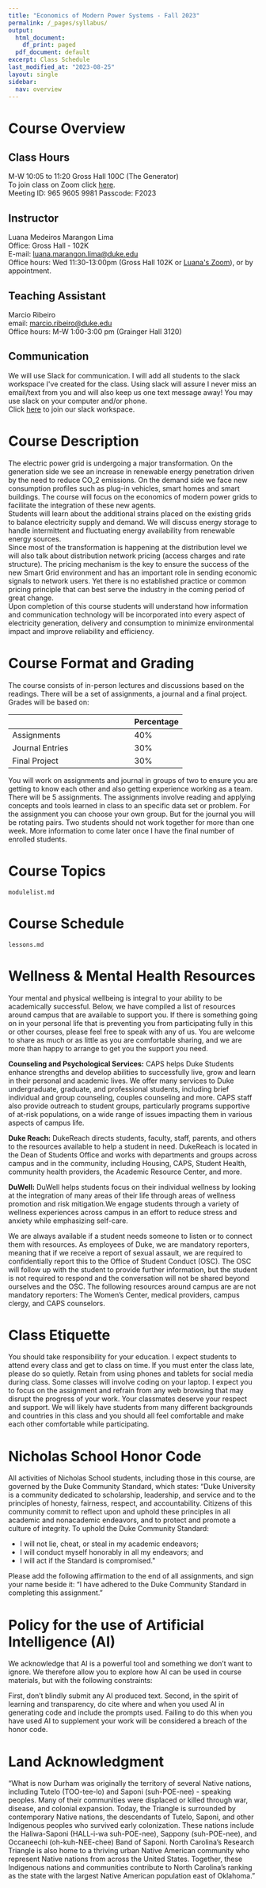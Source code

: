 ```yaml
---
title: "Economics of Modern Power Systems - Fall 2023"
permalink: /_pages/syllabus/
output:
  html_document:
    df_print: paged
  pdf_document: default
excerpt: Class Schedule
last_modified_at: "2023-08-25"
layout: single
sidebar:
  nav: overview
---
```


# Course Overview
## Class Hours
M-W 10:05 to 11:20 Gross Hall 100C (The Generator) <br>
To join class on Zoom click [here](https://duke.zoom.us/j/96596059981?pwd=Q0MxeTFQTGZBWmNKTUR3Q3J6SjEvZz09). <br>
Meeting ID: 965 9605 9981
Passcode: F2023 <br>

## Instructor
Luana Medeiros Marangon Lima <br>
Office: Gross Hall - 102K <br>
E-mail: luana.marangon.lima@duke.edu <br>
Office hours: Wed 11:30-13:00pm (Gross Hall 102K or [Luana's Zoom](https://duke.zoom.us/my/luanalima)), or by appointment. <br>

## Teaching Assistant
Marcio Ribeiro <br>
email: marcio.ribeiro@duke.edu <br>
Office hours: M-W 1:00-3:00 pm (Grainger Hall 3120) <br>

## Communication
We will use Slack for communication. I will add all students to the slack workspace I've created for the class. Using slack will assure I never miss an email/text from you and will also keep us one text message away! You may use slack on your computer and/or phone. <br>
Click [here](https://join.slack.com/t/duke-2xw1946/shared_invite/zt-224ncrs7l-3YGJVIwKwXEA3vv0B2fWNA) to join our slack workspace.

# Course Description
The electric power grid is undergoing a major transformation. On the generation side we see an increase in renewable energy penetration driven by the need to reduce CO_2 emissions. On the demand side we face new consumption profiles such as plug-in vehicles, smart homes and smart buildings. The course will focus on the economics of modern power grids to facilitate the integration of these new agents. <br>
Students will learn about the additional strains placed on the existing grids to balance electricity supply and demand.
We will discuss energy storage to handle intermittent and fluctuating energy availability from renewable energy sources. <br>
Since most of the transformation is happening at the distribution level we will also talk about distribution network pricing (access charges and rate structure). The pricing mechanism is the key to ensure the success of the new Smart Grid environment and has an important role in sending economic signals to network users. Yet there is no established practice or common pricing principle that can best serve the industry in the coming period of great change. <br>
Upon completion of this course students will understand how information and communication technology will be incorporated into every aspect of electricity generation, delivery and consumption to minimize environmental impact and improve reliability and efficiency. <br>

# Course Format and Grading
The course consists of in-person lectures and discussions based on the readings. There will be a set of assignments, a journal and a final project. Grades will be based on:

<center>
<table>
<colgroup>
<col width="70%" />
<col width="30%" />
</colgroup>
<thead>
<tr class="header">
<th> </th>
<th>Percentage</th>
</tr>
</thead>
<tbody>
<tr>
<td markdown="span">Assignments</td>
<td markdown="span">40%</td>
</tr>
<tr>
<td markdown="span">Journal Entries</td>
<td markdown="span">30%</td>
</tr>
<tr>
<td markdown="span">Final Project</td>
<td markdown="span">30%</td>
</tr>
</tbody>
</table>
</center>

You will work on assignments and journal in groups of two to ensure you are getting to know each other and also getting experience working as a team. There will be 5 assignments. The assignments involve reading and applying concepts and tools learned in class to an specific data set or problem. For the assignment you can choose your own group. But for the journal you will be rotating pairs. Two students should not work together for more than one week. More information to come later once I have the final number of enrolled students.

# Course Topics

``` {.include}
modulelist.md
```

# Course Schedule

<!-- Please check our detailed proposed schedule <a href="/_pages/lessons" > here </a>.-->
``` {.include}
lessons.md
```

# Wellness & Mental Health Resources

Your mental and physical wellbeing is integral to your ability to be academically successful. Below, we have compiled a list of resources around campus that are available to support you. If there is something going on in your personal life that is preventing you from participating fully in this or other courses, please feel free to speak with any of us. You are welcome to share as much or as little as you are comfortable sharing, and we are more than happy to arrange to get you the support you need.

**Counseling and Psychological Services:** CAPS helps Duke Students enhance strengths and develop abilities to successfully live, grow and learn in their personal and academic lives. We offer many services to Duke undergraduate, graduate, and professional students, including brief individual and group counseling, couples counseling and more. CAPS staff also provide outreach to student groups, particularly programs supportive of at-risk populations, on a wide range of issues impacting them in various aspects of campus life.

**Duke Reach:** DukeReach directs students, faculty, staff, parents, and others to the resources available to help a student in need. DukeReach is located in the Dean of Students Office and works with departments and groups across campus and in the community, including Housing, CAPS, Student Health, community health providers, the Academic Resource Center, and more.

**DuWell:** DuWell helps students focus on their individual wellness by looking at the integration of many areas of their life through areas of wellness promotion and risk mitigation.We engage students through a variety of wellness experiences across campus in an effort to reduce stress and anxiety while emphasizing self-care.

We are always available if a student needs someone to listen or to connect them with resources. As employees of Duke, we are mandatory reporters, meaning that if we receive a report of sexual assault, we are required to confidentially report this to the Office of Student Conduct (OSC). The OSC will follow up with the student to provide further information, but the student is not required to respond and the conversation will not be shared beyond ourselves and the OSC. The following resources around campus are are not mandatory reporters: The Women’s Center, medical providers, campus clergy, and CAPS counselors.


# Class Etiquette

You should take responsibility for your education. I expect students to attend every class and get to class on time. If you must enter the class late, please do so quietly. Retain from using phones and tablets for social media during class. Some classes will involve coding on your laptop. I expect you to focus on the assignment and refrain from any web browsing that may disrupt the progress of your work.
Your classmates deserve your respect and support. We will likely have students from many different backgrounds and countries in this class and you should all feel comfortable and make each other comfortable while participating.

# Nicholas School Honor Code

All activities of Nicholas School students, including those in this course, are governed by the Duke Community Standard, which states:
“Duke University is a community dedicated to scholarship, leadership, and service and to the principles of honesty, fairness, respect, and accountability. Citizens of this community commit to reflect upon and uphold these principles in all academic and nonacademic endeavors, and to protect and promote a culture of integrity. To uphold the Duke Community Standard:
* I will not lie, cheat, or steal in my academic endeavors;
* I will conduct myself honorably in all my endeavors; and
* I will act if the Standard is compromised."

Please add the following affirmation to the end of all assignments, and sign your name beside it: “I have adhered to the Duke Community Standard in completing this assignment.”

# Policy for the use of Artificial Intelligence (AI) 

We acknowledge that AI is a powerful tool and something we don’t want to ignore. We therefore allow you to explore how AI can be used in course materials, but with the following constraints:

First, don’t blindly submit any AI produced text. Second, in the spirit of learning and transparency, do cite where and when you used AI in generating code and include the prompts used. Failing to do this when you have used AI to supplement your work will be considered a breach of the honor code.

# Land Acknowledgment

“What is now Durham was originally the territory of several Native nations, including Tutelo (TOO-tee-lo) and Saponi (suh-POE-nee) - speaking peoples.  Many of their communities were displaced or killed through war, disease, and colonial expansion.  Today, the Triangle is surrounded by contemporary Native nations, the descendants of Tutelo, Saponi, and other Indigenous peoples who survived early colonization.  These nations include the Haliwa-Saponi (HALL-i-wa suh-POE-nee), Sappony (suh-POE-nee), and Occaneechi (oh-kuh-NEE-chee) Band of Saponi.  North Carolina’s Research Triangle is also home to a thriving urban Native American community who represent Native nations from across the United States. Together, these Indigenous nations and communities contribute to North Carolina’s ranking as the state with the largest Native American population east of Oklahoma.”
